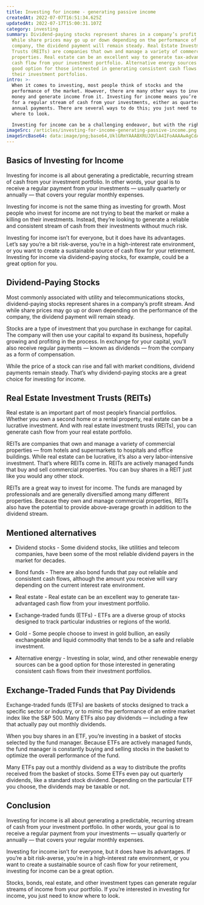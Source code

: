 ```yaml
---
title: Investing for income - generating passive income
createdAt: 2022-07-07T16:51:34.625Z
updatedAt: 2022-07-17T15:00:31.107Z
category: investing
summary: Dividend-paying stocks represent shares in a company’s profit stream.
  While share prices may go up or down depending on the performance of the
  company, the dividend payment will remain steady. Real Estate Investment
  Trusts (REITs) are companies that own and manage a variety of commercial
  properties. Real estate can be an excellent way to generate tax-advantaged
  cash flow from your investment portfolio. Alternative energy sources can be a
  good option for those interested in generating consistent cash flows from
  their investment portfolios.
intro: >-
  When it comes to investing, most people think of stocks and the
  performance of the market. However, there are many other ways to invest your
  money and generate income from it. Investing for income means you’re looking
  for a regular stream of cash from your investments, either as quarterly or
  annual payments. There are several ways to do this; you just need to know
  where to look. 

  Investing for income can be a challenging endeavor, but with the right knowledge you can achieve your goal. If you’re looking for some steady returns on your investment, check out our guide on how to invest for income in a variety of ways that won’t leave you out of pocket and will allow you to continue growing your wealth over time.
imageSrc: /articles/investing-for-income-generating-passive-income.png
imageSrcBase64: data:image/png;base64,UklGRmYAAABXRUJQVlA4IFoAAAAwAgCdASoKAAoAAUAmJYgCdAEPDxKRTejAAAD+/AZ7+jrcrhqH8CqjiuVRVPtHgLAVQQfy2zOa2Kf+oT4l88acJz7+OcLiio+aKnjGqL/r8bs+hXDDCSYioAA=
---
```


## Basics of Investing for Income

Investing for income is all about generating a predictable, recurring stream of cash from your investment portfolio. In other words, your goal is to receive a regular payment from your investments — usually quarterly or annually — that covers your regular monthly expenses.

Investing for income is not the same thing as investing for growth. Most people who invest for income are not trying to beat the market or make a killing on their investments. Instead, they’re looking to generate a reliable and consistent stream of cash from their investments without much risk.

Investing for income isn’t for everyone, but it does have its advantages. Let’s say you’re a bit risk-averse, you’re in a high-interest rate environment, or you want to create a sustainable source of cash flow for your retirement. Investing for income via dividend-paying stocks, for example, could be a great option for you.

## Dividend-Paying Stocks

Most commonly associated with utility and telecommunications stocks, dividend-paying stocks represent shares in a company’s profit stream. And while share prices may go up or down depending on the performance of the company, the dividend payment will remain steady.

Stocks are a type of investment that you purchase in exchange for capital. The company will then use your capital to expand its business, hopefully growing and profiting in the process. In exchange for your capital, you’ll also receive regular payments — known as dividends — from the company as a form of compensation.

While the price of a stock can rise and fall with market conditions, dividend payments remain steady. That’s why dividend-paying stocks are a great choice for investing for income.

## Real Estate Investment Trusts (REITs)

Real estate is an important part of most people’s financial portfolios. Whether you own a second home or a rental property, real estate can be a lucrative investment. And with real estate investment trusts (REITs), you can generate cash flow from your real estate portfolio.

REITs are companies that own and manage a variety of commercial properties — from hotels and supermarkets to hospitals and office buildings. While real estate can be lucrative, it’s also a very labor-intensive investment. That’s where REITs come in. REITs are actively managed funds that buy and sell commercial properties. You can buy shares in a REIT just like you would any other stock.

REITs are a great way to invest for income. The funds are managed by professionals and are generally diversified among many different properties. Because they own and manage commercial properties, REITs also have the potential to provide above-average growth in addition to the dividend stream.

## Mentioned alternatives

- Dividend stocks - Some dividend stocks, like utilities and telecom companies, have been some of the most reliable dividend payers in the market for decades.
- Bond funds - There are also bond funds that pay out reliable and consistent cash flows, although the amount you receive will vary depending on the current interest rate environment.

- Real estate - Real estate can be an excellent way to generate tax-advantaged cash flow from your investment portfolio.
- Exchange-traded funds (ETFs) - ETFs are a diverse group of stocks designed to track particular industries or regions of the world.
- Gold - Some people choose to invest in gold bullion, an easily exchangeable and liquid commodity that tends to be a safe and reliable investment.
- Alternative energy - Investing in solar, wind, and other renewable energy sources can be a good option for those interested in generating consistent cash flows from their investment portfolios.

## Exchange-Traded Funds that Pay Dividends

Exchange-traded funds (ETFs) are baskets of stocks designed to track a specific sector or industry, or to mimic the performance of an entire market index like the S&P 500. Many ETFs also pay dividends — including a few that actually pay out monthly dividends.

When you buy shares in an ETF, you’re investing in a basket of stocks selected by the fund manager. Because ETFs are actively managed funds, the fund manager is constantly buying and selling stocks in the basket to optimize the overall performance of the fund.

Many ETFs pay out a monthly dividend as a way to distribute the profits received from the basket of stocks. Some ETFs even pay out quarterly dividends, like a standard stock dividend. Depending on the particular ETF you choose, the dividends may be taxable or not.

## Conclusion

Investing for income is all about generating a predictable, recurring stream of cash from your investment portfolio. In other words, your goal is to receive a regular payment from your investments — usually quarterly or annually — that covers your regular monthly expenses.

Investing for income isn’t for everyone, but it does have its advantages. If you’re a bit risk-averse, you’re in a high-interest rate environment, or you want to create a sustainable source of cash flow for your retirement, investing for income can be a great option.

Stocks, bonds, real estate, and other investment types can generate regular streams of income from your portfolio. If you’re interested in investing for income, you just need to know where to look.
